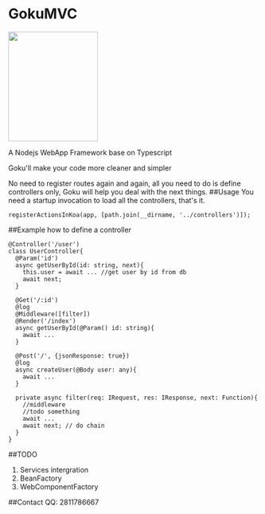 GokuMVC
==============

<img width="180" height="220" src="http://h.hiphotos.baidu.com/zhidao/wh%3D450%2C600/sign=78ccb0ac7f310a55c471d6f082756f9f/a71ea8d3fd1f413418f02f21231f95cad0c85ead.jpg"/>

A Nodejs WebApp Framework base on Typescript

Goku'll make your code more cleaner and simpler

No need to register routes again and again, all you need to do is define controllers only, Goku will help you deal with the next things.
##Usage
You need a startup invocation to load all the controllers, that's it.

```node
registerActionsInKoa(app, [path.join(__dirname, '../controllers')]);
```

##Example
how to define a controller

```node
@Controller('/user')
class UserController{
  @Param('id')
  async getUserById(id: string, next){
    this.user = await ... //get user by id from db
    await next;
  }

  @Get('/:id')
  @log
  @Middleware([filter])
  @Render('/index')
  async getUserById(@Param() id: string){
    await ...
  }
      
  @Post('/', {jsonResponse: true})
  @log
  async createUser(@Body user: any){
    await ...
  }
      
  private async filter(req: IRequest, res: IResponse, next: Function){
    //middleware
    //todo something
    await ...
    await next; // do chain
  }
}
```

##TODO
1. Services intergration
3. BeanFactory
4. WebComponentFactory

##Contact
QQ: 2811786667
